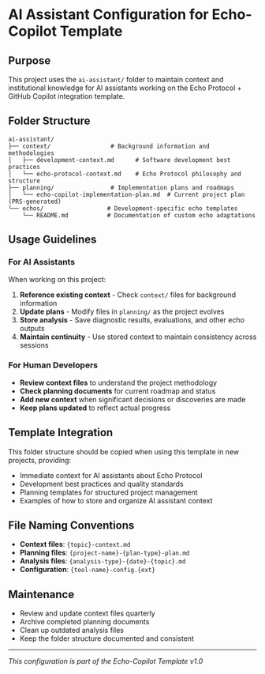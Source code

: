 # AI Assistant Configuration for Echo-Copilot Template

## Purpose

This project uses the `ai-assistant/` folder to maintain context and institutional knowledge for AI assistants working on the Echo Protocol + GitHub Copilot integration template.

## Folder Structure

```
ai-assistant/
├── context/                 # Background information and methodologies
│   ├── development-context.md      # Software development best practices
│   └── echo-protocol-context.md    # Echo Protocol philosophy and structure
├── planning/                # Implementation plans and roadmaps
│   └── echo-copilot-implementation-plan.md  # Current project plan (PRS-generated)
└── echos/                  # Development-specific echo templates
    └── README.md           # Documentation of custom echo adaptations
```

## Usage Guidelines

### For AI Assistants

When working on this project:

1. **Reference existing context** - Check `context/` files for background information
2. **Update plans** - Modify files in `planning/` as the project evolves
3. **Store analysis** - Save diagnostic results, evaluations, and other echo outputs
4. **Maintain continuity** - Use stored context to maintain consistency across sessions

### For Human Developers

- **Review context files** to understand the project methodology
- **Check planning documents** for current roadmap and status
- **Add new context** when significant decisions or discoveries are made
- **Keep plans updated** to reflect actual progress

## Template Integration

This folder structure should be copied when using this template in new projects, providing:

- Immediate context for AI assistants about Echo Protocol
- Development best practices and quality standards
- Planning templates for structured project management
- Examples of how to store and organize AI assistant context

## File Naming Conventions

- **Context files**: `{topic}-context.md`
- **Planning files**: `{project-name}-{plan-type}-plan.md`
- **Analysis files**: `{analysis-type}-{date}-{topic}.md`
- **Configuration**: `{tool-name}-config.{ext}`

## Maintenance

- Review and update context files quarterly
- Archive completed planning documents
- Clean up outdated analysis files
- Keep the folder structure documented and consistent

---

_This configuration is part of the Echo-Copilot Template v1.0_
